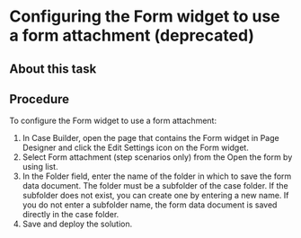 # Configuring the Form widget to use a form attachment (deprecated)

## About this task

## Procedure

To configure the Form widget to use a form attachment:

1. In Case Builder,
open the page that contains the Form widget in Page Designer and click
the Edit Settings icon on the Form widget.
2. Select Form attachment (step scenarios only) from
the Open the form by using list.
3. In the Folder field, enter the name
of the folder in which to save the form data document. 
The
folder must be a subfolder of the case folder. If the subfolder does
not exist, you can create one by entering a new name. If you do not
enter a subfolder name, the form data document is saved directly in
the case folder.
4. Save and deploy the solution.